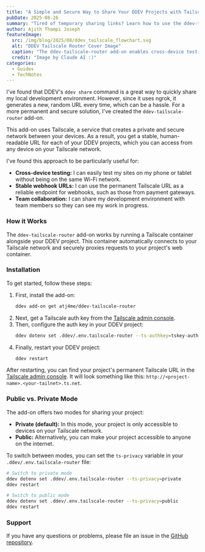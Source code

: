 ```yaml
---
title: "A Simple and Secure Way to Share Your DDEV Projects with Tailscale"
pubDate: 2025-08-26
summary: "Tired of temporary sharing links? Learn how to use the ddev-tailscale-router add-on to get a stable, secure, and private URL for your DDEV projects."
author: Ajith Thampi Joseph
featureImage:
  src: /img/blog/2025/08/ddev_tailscale_flowchart.svg
  alt: "DDEV Tailscale Router Cover Image"
  caption: "The ddev-tailscale-router add-on enables cross-device testing, stable webhook URLs, and team collaboration."
  credit: "Image by Claude AI :)"
categories:
  - Guides
  - TechNotes
---
```


I've found that DDEV's `ddev share` command is a great way to quickly share my local development environment. However, since it uses ngrok, it generates a new, random URL every time, which can be a hassle. For a more permanent and secure solution, I've created the `ddev-tailscale-router` add-on.

This add-on uses Tailscale, a service that creates a private and secure network between your devices. As a result, you get a stable, human-readable URL for each of your DDEV projects, which you can access from any device on your Tailscale network.

I've found this approach to be particularly useful for:

- **Cross-device testing:** I can easily test my sites on my phone or tablet without being on the same Wi-Fi network.
- **Stable webhook URLs:** I can use the permanent Tailscale URL as a reliable endpoint for webhooks, such as those from payment gateways.
- **Team collaboration:** I can share my development environment with team members so they can see my work in progress.

### How it Works

The `ddev-tailscale-router` add-on works by running a Tailscale container alongside your DDEV project. This container automatically connects to your Tailscale network and securely proxies requests to your project's web container.

### Installation

To get started, follow these steps:

1.  First, install the add-on:
    ```bash
    ddev add-on get atj4me/ddev-tailscale-router
    ```
2.  Next, get a Tailscale auth key from the [Tailscale admin console](https://login.tailscale.com/admin/settings/keys).
3.  Then, configure the auth key in your DDEV project:
    ```bash
    ddev dotenv set .ddev/.env.tailscale-router --ts-authkey=tskey-auth-your-key-here
    ```
4.  Finally, restart your DDEV project:
    ```bash
    ddev restart
    ```

After restarting, you can find your project's permanent Tailscale URL in the [Tailscale admin console](https://login.tailscale.com/admin/machines). It will look something like this: `http://<project-name>.<your-tailnet>.ts.net`.

### Public vs. Private Mode

The add-on offers two modes for sharing your project:

- **Private (default):** In this mode, your project is only accessible to devices on your Tailscale network.
- **Public:** Alternatively, you can make your project accessible to anyone on the internet.

To switch between modes, you can set the `ts-privacy` variable in your `.ddev/.env.tailscale-router` file:

```bash
# Switch to private mode
ddev dotenv set .ddev/.env.tailscale-router --ts-privacy=private
ddev restart

# Switch to public mode
ddev dotenv set .ddev/.env.tailscale-router --ts-privacy=public
ddev restart
```

### Support

If you have any questions or problems, please file an issue in the [GitHub repository](https://github.com/atj4me/ddev-tailscale-router/issues).
